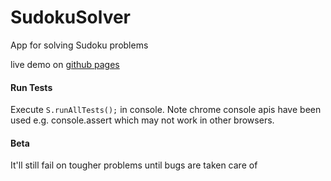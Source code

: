 # SudokuSolver
App for solving Sudoku problems

live demo on [github pages](https://kunal-mandalia.github.io/SudokuSolver/)

#### Run Tests
Execute `S.runAllTests();` in console. Note chrome console apis have been used e.g. console.assert which may not work in other browsers.

#### Beta
It'll still fail on tougher problems until bugs are taken care of

